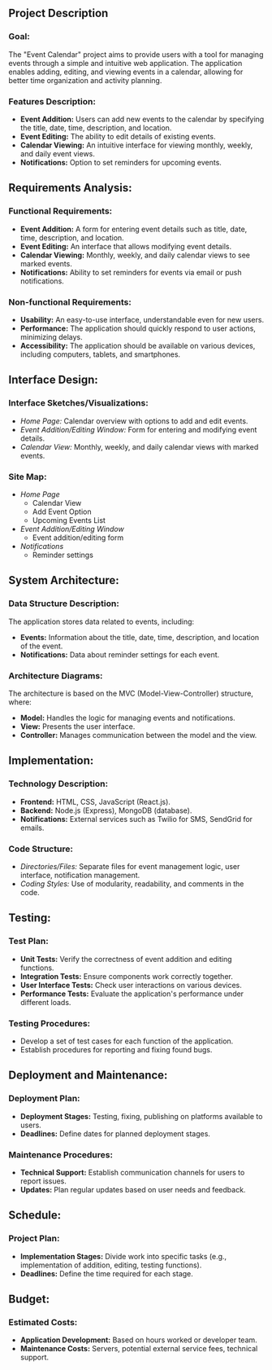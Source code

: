 ## Project Description

### Goal:

The "Event Calendar" project aims to provide users with a tool for managing events through a simple and intuitive web application. The application enables adding, editing, and viewing events in a calendar, allowing for better time organization and activity planning.

### Features Description:

- **Event Addition:** Users can add new events to the calendar by specifying the title, date, time, description, and location.
- **Event Editing:** The ability to edit details of existing events.
- **Calendar Viewing:** An intuitive interface for viewing monthly, weekly, and daily event views.
- **Notifications:** Option to set reminders for upcoming events.

## Requirements Analysis:

### Functional Requirements:

- **Event Addition:** A form for entering event details such as title, date, time, description, and location.
- **Event Editing:** An interface that allows modifying event details.
- **Calendar Viewing:** Monthly, weekly, and daily calendar views to see marked events.
- **Notifications:** Ability to set reminders for events via email or push notifications.

### Non-functional Requirements:

- **Usability:** An easy-to-use interface, understandable even for new users.
- **Performance:** The application should quickly respond to user actions, minimizing delays.
- **Accessibility:** The application should be available on various devices, including computers, tablets, and smartphones.

## Interface Design:

### Interface Sketches/Visualizations:

- _Home Page:_ Calendar overview with options to add and edit events.
- _Event Addition/Editing Window:_ Form for entering and modifying event details.
- _Calendar View:_ Monthly, weekly, and daily calendar views with marked events.

### Site Map:

- _Home Page_
  - Calendar View
  - Add Event Option
  - Upcoming Events List
- _Event Addition/Editing Window_
  - Event addition/editing form
- _Notifications_
  - Reminder settings

## System Architecture:

### Data Structure Description:

The application stores data related to events, including:

- **Events:** Information about the title, date, time, description, and location of the event.
- **Notifications:** Data about reminder settings for each event.

### Architecture Diagrams:

The architecture is based on the MVC (Model-View-Controller) structure, where:

- **Model:** Handles the logic for managing events and notifications.
- **View:** Presents the user interface.
- **Controller:** Manages communication between the model and the view.

## Implementation:

### Technology Description:

- **Frontend:** HTML, CSS, JavaScript (React.js).
- **Backend:** Node.js (Express), MongoDB (database).
- **Notifications:** External services such as Twilio for SMS, SendGrid for emails.

### Code Structure:

- _Directories/Files:_ Separate files for event management logic, user interface, notification management.
- _Coding Styles:_ Use of modularity, readability, and comments in the code.

## Testing:

### Test Plan:

- **Unit Tests:** Verify the correctness of event addition and editing functions.
- **Integration Tests:** Ensure components work correctly together.
- **User Interface Tests:** Check user interactions on various devices.
- **Performance Tests:** Evaluate the application's performance under different loads.

### Testing Procedures:

- Develop a set of test cases for each function of the application.
- Establish procedures for reporting and fixing found bugs.

## Deployment and Maintenance:

### Deployment Plan:

- **Deployment Stages:** Testing, fixing, publishing on platforms available to users.
- **Deadlines:** Define dates for planned deployment stages.

### Maintenance Procedures:

- **Technical Support:** Establish communication channels for users to report issues.
- **Updates:** Plan regular updates based on user needs and feedback.

## Schedule:

### Project Plan:

- **Implementation Stages:** Divide work into specific tasks (e.g., implementation of addition, editing, testing functions).
- **Deadlines:** Define the time required for each stage.

## Budget:

### Estimated Costs:

- **Application Development:** Based on hours worked or developer team.
- **Maintenance Costs:** Servers, potential external service fees, technical support.
